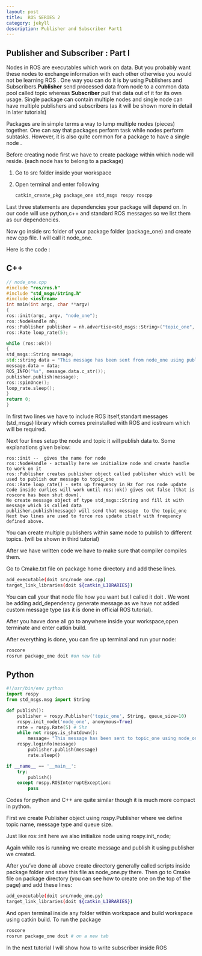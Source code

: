 ```yaml
---
layout: post
title:  ROS SERIES 2
category: jekyll 
description: Publisher and Subscriber Part1
---
```


## Publisher and Subscriber : Part I

Nodes in ROS are executables which work on data. But you probably want these nodes to exchange information with each other otherwise you would not be learning ROS . One way you can do it is by using Publishers and Subscribers.**Publisher** send processed data from node to a common data pool called topic whereas **Subscriber** pull that data out of it for its own usage. 
Single package can contain multiple nodes and single node can have multiple publishers and subscribers (as it will be shown more in detail in later tutorials)

Packages are in simple terms a way to lump  multiple nodes (pieces) together. One can say that packages perform task while nodes perform subtasks. However, it is also quite common for a package to have a single node .

Before creating node first we have to create package within which node will reside. (each node has to belong to a package)

1. Go to src folder inside your workspace

2. Open terminal and enter following 

   ```bash
   catkin_create_pkg package_one std_msgs rospy roscpp
   ```

Last three statements are dependencies your package will depend on. In our code will use python,c++ and standard ROS messages  so we list them as our dependencies.

Now go inside src folder of your package folder (package_one) and create new cpp file. I will call it node_one.

Here is the code :

## C++

```c++
// node_one.cpp
#include "ros/ros.h"
#include "std_msgs/String.h"
#include <iostream>
int main(int argc, char **argv)
{
ros::init(argc, argv, "node_one");
ros::NodeHandle nh;
ros::Publisher publisher = nh.advertise<std_msgs::String>("topic_one", 1000);
ros::Rate loop_rate(5);

while (ros::ok())
{
std_msgs::String message;
std::string data = "This message has been sent from node_one using publisher" ;
message.data = data;
ROS_INFO("%s", message.data.c_str());
publisher.publish(message);
ros::spinOnce();
loop_rate.sleep();
}
return 0;
}

```

In first two lines we have to include ROS itself,standart messages (std_msgs) library which comes preinstalled with ROS and iostream which will be required.

Next four lines setup the node and topic it will publish data to.
Some explanations given below:
```
ros::init --  gives the name for node
ros::NodeHandle - actually here we initialize node and create handle to work on it
ros::Publisher creates publisher object called publisher which will be used to publish our message to topic_one
ros::Rate loop_rate() - sets up frequency in Hz for ros node update
Code inside curlies will work until ros::ok() gives out false (that is roscore has been shut down).
We create message object of type std_msgs::String and fill it with message which is called data 
publisher.publish(message) will send that message  to the topic_one
Next two lines are used to force ros update itself with frequency defined above.

```

You can create multiple publishers within same node to publish to different topics. (will be shown in third tutorial)

After we have written code we have to make sure that compiler compiles them.

Go to Cmake.txt file on package home directory and add these lines.

```bash
add_executable(doit src/node_one.cpp)
target_link_libraries(doit ${catkin_LIBRARIES})
```

You can call your that node file how you want but I called it doit . We wont be adding  add_dependency generate message as we have not added custom message type (as it is done in official ROS tutorial).

After you havve done all go to anywhere inside your workspace,open terminate and enter catkin build.

After everything is done, you can fire up terminal and run your node:

```bash
roscore  
rosrun package_one doit #on new tab
```

## Python

```python
#!/usr/bin/env python
import rospy
from std_msgs.msg import String

def publish():
    publisher = rospy.Publisher('topic_one', String, queue_size=10)
    rospy.init_node('node_one', anonymous=True)
    rate = rospy.Rate(5) # 5hz
    while not rospy.is_shutdown():
        message= "This message has been sent to topic_one using node_one"
	rospy.loginfo(message)
        publisher.publish(message)
        rate.sleep()

if __name__ == '__main__':
    try:
        publish()
    except rospy.ROSInterruptException:
        pass
```

Codes for python and C++ are quite similar though it is much more compact in python.

First we create Publisher object using rospy.Publisher where we define topic name, message type and queue size.

Just like ros::init here we also initialize node using rospy.init_node;

Again while ros is running we create message and publish it using publisher we created.

After you’ve done all above create directory generally called scripts inside package folder and save this file as node_one.py there. Then go to Cmake file on package directory (you can see how to create one on the top of the page) and add these lines:

```bash
add_executable(doit src/node_one.py)
target_link_libraries(doit ${catkin_LIBRARIES})
```

And open terminal inside any folder within workspace and build workspace using catkin build. To run the package 

```bash
roscore
rosrun package_one doit # on a new tab
```

In the next tutorial I will show how to write subscriber inside ROS
